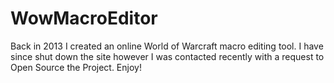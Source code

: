 # WowMacroEditor
Back in 2013 I created an online World of Warcraft macro editing tool. I have since shut down the site however I was contacted recently with a request to Open Source the Project. Enjoy!
